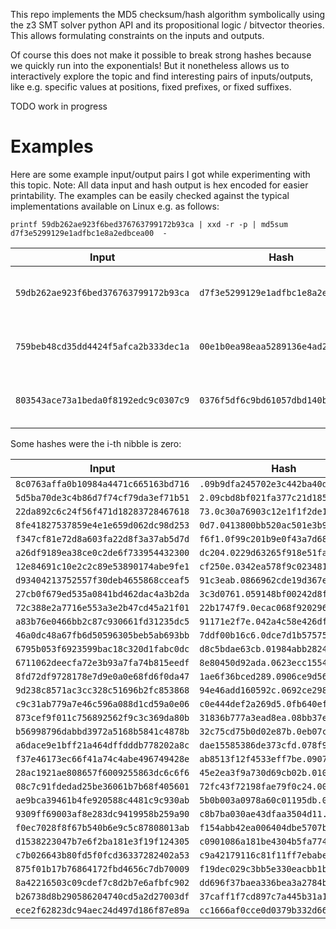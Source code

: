 This repo implements the MD5 checksum/hash algorithm symbolically using the z3 SMT solver python API and its propositional logic / bitvector theories.
This allows formulating constraints on the inputs and outputs.

Of course this does not make it possible to break strong hashes because we quickly run into the exponentials!
But it nonetheless allows us to interactively explore the topic and find interesting pairs of inputs/outputs, like e.g. specific values at positions, fixed prefixes, or fixed suffixes.

TODO work in progress

# Examples

Here are some example input/output pairs I got while experimenting with this topic.
Note: All data input and hash output is hex encoded for easier printability.
The examples can be easily checked against the typical implementations available on Linux e.g. as follows:

```
printf 59db262ae923f6bed376763799172b93ca | xxd -r -p | md5sum
d7f3e5299129e1adfbc1e8a2edbcea00  -
```

| Input                                | Hash                               | Comment                               |
|--------------------------------------|------------------------------------|---------------------------------------|
| `59db262ae923f6bed376763799172b93ca` | `d7f3e5299129e1adfbc1e8a2edbcea00` | hash ends in one null-byte            |
| `759beb48cd35dd4424f5afca2b333dec1a` | `00e1b0ea98eaa5289136e4ad2bdcd78b` | hash starts with one null-byte        |
| `803543ace73a1beda0f8192edc9c0307c9` | `0376f5df6c9bd61057dbd140b6a0f590` | hash starts and ends with 4 null bits |

Some hashes were the i-th nibble is zero:

| Input                                | Hash                                |
|--------------------------------------|-------------------------------------|
| `8c0763affa0b10984a4471c665163bd716` | `.09b9dfa245702e3c442ba40daac9454b` |
| `5d5ba70de3c4b86d7f74cf79da3ef71b51` | `2.09cbd8bf021fa377c21d1859d69a24e` |
| `22da892c6c24f56f471d18283728467618` | `73.0c30a76903c12e1f1f2de16eb06912` |
| `8fe41827537859e4e1e659d062dc98d253` | `0d7.0413800bb520ac501e3b9ea2e5590` |
| `f347cf81e72d8a603fa22d8f3a37ab5d7d` | `f6f1.0f99c201b9e0f43a7d688227a7c9` |
| `a26df9189ea38ce0c2de6f733954432300` | `dc204.0229d63265f918e51fa846c001f` |
| `12e84691c10e2c2c89e53890174abe9fe1` | `cf250e.0342ea578f9c0234810818f9e3` |
| `d93404213752557f30deb4655868cceaf5` | `91c3eab.0866962cde19d367ee3286c30` |
| `27cb0f679ed535a0841bd462dac4a3b2da` | `3c3d0761.059148bf00242d8f1238bb83` |
| `72c388e2a7716e553a3e2b47cd45a21f01` | `22b1747f9.0ecac068f9202965453a94d` |
| `a83b76e0466bb2c87c930661fd31235dc5` | `91171e2f7e.042a4c58e426df8529ef52` |
| `46a0dc48a67fb6d50596305beb5ab693bb` | `7ddf00b16c6.0dce7d1b575755dc83100` |
| `6795b053f6923599bac18c320d1fabc0dc` | `d8c5bdae63cb.01984abb282480477f56` |
| `6711062deecfa72e3b93a7fa74b815eedf` | `8e80450d92ada.0623ecc15541af1ca58` |
| `8fd72df9728178e7d9e0a0e68fd6f0da47` | `1ae6f36bced289.0906ce9d5614606ec9` |
| `9d238c8571ac3cc328c51696b2fc853868` | `94e46add160592c.0692ce298e2147c17` |
| `c9c31ab779a7e46c596a088d1cd59a0e06` | `c0e444def2a269d5.0fb640ef83cf5fa2` |
| `873cef9f011c756892562f9c3c369da80b` | `31836b777a3ead8ea.08bb37e40bf274a` |
| `b56998796dabbd3972a5168b5841c4878b` | `32c75cd75b0d02e87b.0eb07cf55263a7` |
| `a6dace9e1bff21a464dffdddb778202a8c` | `dae15585386de373cfd.078f9a91bc34c` |
| `f37e46173ec66f41a74c4abe496749428e` | `ab8513f12f4533eff7be.09073437f904` |
| `28ac1921ae808657f6009255863dc6c6f6` | `45e2ea3f9a730d69cb02b.0104308a614` |
| `08c7c91fdedad25be36061b7b68f405601` | `72fc43f72198fae79f0c24.0056be311f` |
| `ae9bca39461b4fe920588c4481c9c930ab` | `5b0b003a0978a60c01195db.0b198f213` |
| `9309ff69003af8e283dc9419958b259a90` | `c8b7ba030ae43dfaa3504d11.0353caca` |
| `f0ec7028f8f67b540b6e9c5c87808013ab` | `f154abb42ea006404dbe5707b.0c1e270` |
| `d1538223047b7e6f2ba181e3f19f124305` | `c0901086a181be4304b5fa7747.0ada97` |
| `c7b026643b80fd5f0fcd36337282402a53` | `c9a42179116c81f11ff7ebabe36.0795b` |
| `875f01b17b76864172fbd4656c7db70009` | `f19dec029c3bb5e330eacbb1ba69.0744` |
| `8a42216503c09cdef7c8d2b7e6afbfc902` | `dd696f37baea336bea3a2784b2b54.0d4` |
| `b26738d8b290586204740cd5a2d27003df` | `37caff1f7cd897c7a445b31a147f17.0e` |
| `ece2f62823dc94aec24d497d186f87e89a` | `cc1666af0cce0d0379b332d66fe4b9b.0` |
